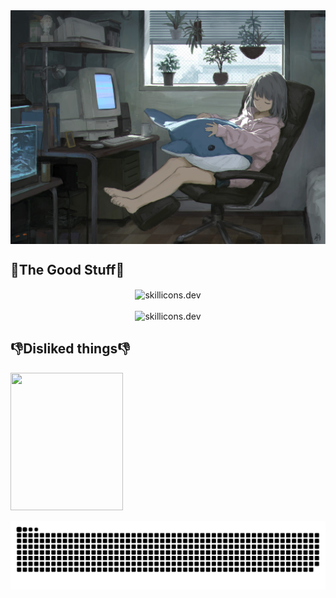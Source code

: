 <img align="top" src="images/animebg1.jpg"/>

## 🐸The Good Stuff🐸
<div align="center">
  <img src="https://skillicons.dev/icons?i=html,css,js,nodejs,cs,python,lua" height="50px" alt="skillicons.dev" align="center"><br><br>
  <img src="https://skillicons.dev/icons?i=neovim,mysql,vscode,ts,git" height="50px" alt="skillicons.dev">
</div>

## 👎Disliked things👎
<a href="https://www.youtube.com/watch?v=T9F1Wk8DQdg"><img src="https://media.tenor.com/T8pE5uK3nKAAAAAi/aris-dancing-arisu-blue-archive.gif" width="180" height="220" /></a>

<div align="center">
  <img alt="snake eating my contributions" src="https://raw.githubusercontent.com/Thesuspie/Thesuspie/output/github-contribution-grid-snake-dark.svg" />
</div>


